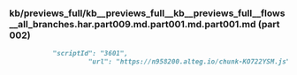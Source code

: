 ### kb/previews_full/kb__previews_full__kb__previews_full__flows__all_branches.har.part009.md.part001.md.part001.md (part 002)

```md
           "scriptId": "3601",
                    "url": "https://n958200.alteg.io/chunk-KO722YSM.js",

```

```
